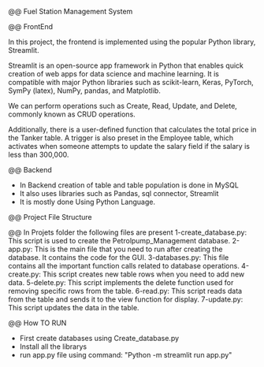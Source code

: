 @@ Fuel Station Management System 

@@ FrontEnd

In this project, the frontend is implemented using the popular Python library, Streamlit.

Streamlit is an open-source app framework in Python that enables quick creation of web apps for data science and machine learning. It is compatible with major Python libraries such as scikit-learn, Keras, PyTorch, SymPy (latex), NumPy, pandas, and Matplotlib.

We can perform operations such as Create, Read, Update, and Delete, commonly known as CRUD operations.

Additionally, there is a user-defined function that calculates the total price in the Tanker table. A trigger is also preset in the Employee table, which activates when someone attempts to update the salary field if the salary is less than 300,000. 

@@ Backend

- In Backend creation of table and table population is done in MySQL 
- It also uses libraries such as Pandas, sql connector, Streamlit 
- It is mostly done Using Python Language. 

@@ Project File Structure 

@@ In Projets folder the following files are present 
1-create_database.py: This script is used to create the Petrolpump_Management database.
2-app.py: This is the main file that you need to run after creating the database. It contains the code for the GUI.
3-databases.py: This file contains all the important function calls related to database operations.
4-create.py: This script creates new table rows when you need to add new data.
5-delete.py: This script implements the delete function used for removing specific rows from the table.
6-read.py: This script reads data from the table and sends it to the view function for display.
7-update.py: This script updates the data in the table.

@@ How TO RUN 
- First create databases using Create_database.py
- Install all the librarys
- run app.py file using command: "Python -m streamlit run app.py"
